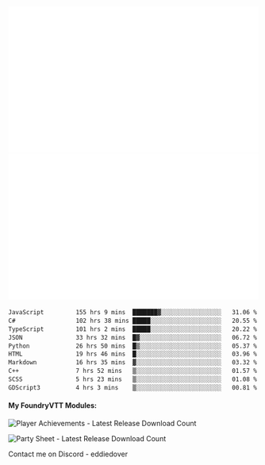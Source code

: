 
![](https://raw.githubusercontent.com/eddiedover/ghstats/master/generated/overview.svg)
![](https://raw.githubusercontent.com/eddiedover/ghstats/master/generated/languages.svg)

<!--START_SECTION:waka-->

```txt
JavaScript         155 hrs 9 mins  ███████▓░░░░░░░░░░░░░░░░░   31.06 %
C#                 102 hrs 38 mins █████░░░░░░░░░░░░░░░░░░░░   20.55 %
TypeScript         101 hrs 2 mins  █████░░░░░░░░░░░░░░░░░░░░   20.22 %
JSON               33 hrs 32 mins  █▓░░░░░░░░░░░░░░░░░░░░░░░   06.72 %
Python             26 hrs 50 mins  █▒░░░░░░░░░░░░░░░░░░░░░░░   05.37 %
HTML               19 hrs 46 mins  █░░░░░░░░░░░░░░░░░░░░░░░░   03.96 %
Markdown           16 hrs 35 mins  ▓░░░░░░░░░░░░░░░░░░░░░░░░   03.32 %
C++                7 hrs 52 mins   ▒░░░░░░░░░░░░░░░░░░░░░░░░   01.57 %
SCSS               5 hrs 23 mins   ▒░░░░░░░░░░░░░░░░░░░░░░░░   01.08 %
GDScript3          4 hrs 3 mins    ▒░░░░░░░░░░░░░░░░░░░░░░░░   00.81 %
```

<!--END_SECTION:waka-->

#### My FoundryVTT Modules:

  ![Player Achievements - Latest Release Download Count](https://img.shields.io/badge/dynamic/json?label=Player%20Achievements%20-%20Downloads@latest&query=assets%5B1%5D.download_count&url=https%3A%2F%2Fapi.github.com%2Frepos%2FEddieDover%2Ffvtt-player-achievements%2Freleases%2Flatest)

  ![Party Sheet - Latest Release Download Count](https://img.shields.io/badge/dynamic/json?label=Party%20Sheet%20-%20Downloads@latest&query=assets%5B1%5D.download_count&url=https%3A%2F%2Fapi.github.com%2Frepos%2FEddieDover%2Ffvtt-party-sheet%2Freleases%2Flatest)

<a rel="me" href="https://techhub.social/@EddieDover"></a>

Contact me on Discord - eddiedover
